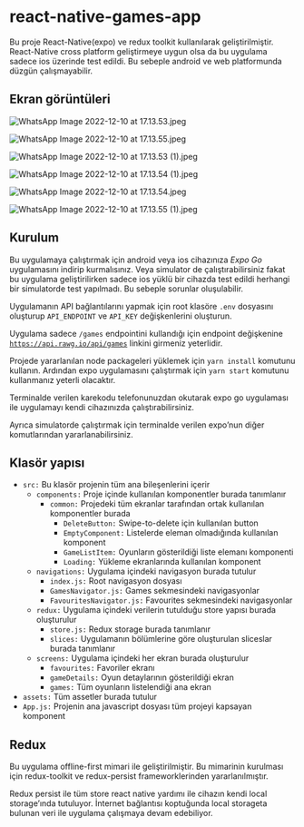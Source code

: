# react-native-games-app
Bu proje React-Native(expo) ve redux toolkit kullanılarak geliştirilmiştir. React-Native cross platform geliştirmeye uygun olsa da bu uygulama sadece ios üzerinde test edildi. Bu sebeple android ve web platformunda düzgün çalışmayabilir.

## Ekran görüntüleri

![WhatsApp Image 2022-12-10 at 17.13.53.jpeg](https://s3-us-west-2.amazonaws.com/secure.notion-static.com/cd726b87-826f-4d16-8873-e17d04c66780/WhatsApp_Image_2022-12-10_at_17.13.53.jpeg)

![WhatsApp Image 2022-12-10 at 17.13.55.jpeg](https://s3-us-west-2.amazonaws.com/secure.notion-static.com/fe0cd410-465c-4dda-8dfd-c874575c7a6a/WhatsApp_Image_2022-12-10_at_17.13.55.jpeg)

![WhatsApp Image 2022-12-10 at 17.13.53 (1).jpeg](https://s3-us-west-2.amazonaws.com/secure.notion-static.com/a70e371d-d6b9-4249-965a-fc5e1c218ee9/WhatsApp_Image_2022-12-10_at_17.13.53_(1).jpeg)

![WhatsApp Image 2022-12-10 at 17.13.54 (1).jpeg](https://s3-us-west-2.amazonaws.com/secure.notion-static.com/c2cb0cd7-87ee-4c01-bae9-51a4a900df01/WhatsApp_Image_2022-12-10_at_17.13.54_(1).jpeg)

![WhatsApp Image 2022-12-10 at 17.13.54.jpeg](https://s3-us-west-2.amazonaws.com/secure.notion-static.com/7444da7a-424e-4ed9-8e3e-e1512668e1cc/WhatsApp_Image_2022-12-10_at_17.13.54.jpeg)

![WhatsApp Image 2022-12-10 at 17.13.55 (1).jpeg](https://s3-us-west-2.amazonaws.com/secure.notion-static.com/66fe1029-be71-4843-8ee3-98b893240d23/WhatsApp_Image_2022-12-10_at_17.13.55_(1).jpeg)

## Kurulum

Bu uygulamaya çalıştırmak için android veya ios cihazınıza *Expo Go* uygulamasını indirip kurmalısınız. Veya simulator de çalıştırabilirsiniz fakat bu uygulama geliştirilirken sadece ios yüklü bir cihazda test edildi herhangi bir simulatorde test yapılmadı. Bu sebeple sorunlar oluşulabilir.

Uygulamanın API bağlantılarını yapmak için root klasöre `.env` dosyasını oluşturup `API_ENDPOINT` ve `API_KEY` değişkenlerini oluşturun.

Uygulama sadece `/games` endpointini kullandığı için endpoint değişkenine [`https://api.rawg.io/api/games`](https://api.rawg.io/api/games) linkini girmeniz yeterlidir.

Projede yararlanılan node packageleri yüklemek için `yarn install` komutunu kullanın. Ardından expo uygulamasını çalıştırmak için `yarn start` komutunu kullanmanız yeterli olacaktır.

Terminalde verilen karekodu telefonunuzdan okutarak expo go uygulaması ile uygulamayı kendi cihazınızda çalıştırabilirsiniz.

Ayrıca simulatorde çalıştırmak için terminalde verilen expo’nun diğer komutlarından yararlanabilirsiniz.

## Klasör yapısı

- `src:` Bu klasör projenin tüm ana bileşenlerini içerir
    - `components:` Proje içinde kullanılan komponentler burada tanımlanır
        - `common:` Projedeki tüm ekranlar tarafından ortak kullanılan komponentler burada
            - `DeleteButton:` Swipe-to-delete için kullanılan button
            - `EmptyComponent:` Listelerde eleman olmadığında kullanılan komponent
            - `GameListItem:` Oyunların gösterildiği liste elemanı komponenti
            - `Loading:` Yükleme ekranlarında kullanılan komponent
    - `navigations:` Uygulama içindeki navigasyon burada tutulur
        - `index.js:` Root navigasyon dosyası
        - `GamesNavigator.js:` Games sekmesindeki navigasyonlar
        - `FavouritesNavigator.js:` Favourites sekmesindeki navigasyonlar
    - `redux:` Uygulama içindeki verilerin tutulduğu store yapısı burada oluşturulur
        - `store.js:` Redux storage burada tanımlanır
        - `slices:` Uygulamanın bölümlerine göre oluşturulan sliceslar burada tanımlanır
    - `screens:` Uygulama içindeki her ekran burada oluşturulur
        - `favourites:` Favoriler ekranı
        - `gameDetails:` Oyun detaylarının gösterildiği ekran
        - `games:` Tüm oyunların listelendiği ana ekran
- `assets:` Tüm assetler burada tutulur
- `App.js:` Projenin ana javascript dosyası tüm projeyi kapsayan komponent

## Redux

Bu uygulama offline-first mimari ile geliştirilmiştir. Bu mimarinin kurulması için redux-toolkit ve redux-persist  frameworklerinden yararlanılmıştır.

Redux persist ile tüm store react native yardımı ile cihazın kendi local storage’ında tutuluyor. İnternet bağlantısı koptuğunda local storageta bulunan veri ile uygulama çalışmaya devam edebiliyor.
